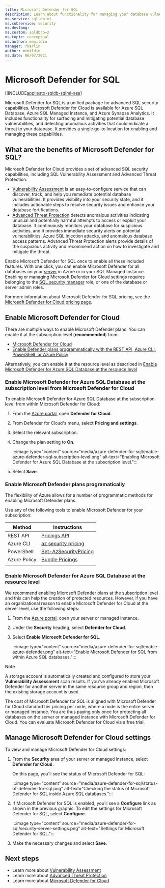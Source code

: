 ```yaml
---
title: Microsoft Defender for SQL
description: Learn about functionality for managing your database vulnerabilities and detecting anomalous activities that could indicate a threat to your database in Azure SQL Database, Azure SQL Managed Instance, or Azure Synapse.
ms.service: sql-db-mi
ms.subservice: security
ms.devlang: 
ms.custom: sqldbrb=2
ms.topic: conceptual
ms.author: memildin
manager: rkarlin
author: memildin
ms.date: 06/07/2021
---
```

# Microsoft Defender for SQL

[!INCLUDE[appliesto-sqldb-sqlmi-asa](../includes/appliesto-sqldb-sqlmi-asa.md)]

Microsoft Defender for SQL is a unified package for advanced SQL security capabilities. Microsoft Defender for Cloud is available for Azure SQL Database, Azure SQL Managed Instance, and Azure Synapse Analytics. It includes functionality for surfacing and mitigating potential database vulnerabilities, and detecting anomalous activities that could indicate a threat to your database. It provides a single go-to location for enabling and managing these capabilities.

## What are the benefits of Microsoft Defender for SQL?

Microsoft Defender for Cloud provides a set of advanced SQL security capabilities, including SQL Vulnerability Assessment and Advanced Threat Protection.
- [Vulnerability Assessment](sql-vulnerability-assessment.md) is an easy-to-configure service that can discover, track, and help you remediate potential database vulnerabilities. It provides visibility into your security state, and it includes actionable steps to resolve security issues and enhance your database fortifications.
- [Advanced Threat Protection](threat-detection-overview.md) detects anomalous activities indicating unusual and potentially harmful attempts to access or exploit your database. It continuously monitors your database for suspicious activities, and it provides immediate security alerts on potential vulnerabilities, Azure SQL injection attacks, and anomalous database access patterns. Advanced Threat Protection alerts provide details of the suspicious activity and recommend action on how to investigate and mitigate the threat.

Enable Microsoft Defender for SQL once to enable all these included features. With one click, you can enable Microsoft Defender for all databases on your [server](logical-servers.md) in Azure or in your SQL Managed Instance. Enabling or managing Microsoft Defender for Cloud settings requires belonging to the [SQL security manager](../../role-based-access-control/built-in-roles.md#sql-security-manager) role, or one of the database or server admin roles.

For more information about Microsoft Defender for SQL pricing, see the [Microsoft Defender for Cloud pricing page](https://azure.microsoft.com/pricing/details/security-center/).

## Enable Microsoft Defender for Cloud

There are multiple ways to enable Microsoft Defender plans. You can enable it at the subscription level (**recommended**) from:

- [Microsoft Defender for Cloud](#enable-microsoft-defender-for-azure-sql-database-at-the-subscription-level-from-microsoft-defender-for-cloud)
- [Enable Defender plans programmatically with the REST API, Azure CLI, PowerShell, or Azure Policy](#enable-microsoft-defender-plans-programatically)

Alternatively, you can enable it at the resource level as described in [Enable Microsoft Defender for Azure SQL Database at the resource level](#enable-microsoft-defender-for-azure-sql-database-at-the-resource-level)

### Enable Microsoft Defender for Azure SQL Database at the subscription level from Microsoft Defender for Cloud
To enable Microsoft Defender for Azure SQL Database at the subscription level from within Microsoft Defender for Cloud:

1. From the [Azure portal](https://portal.azure.com), open **Defender for Cloud**.
1. From Defender for Cloud's menu, select **Pricing and settings**.
1. Select the relevant subscription.
1. Change the plan setting to **On**.

    :::image type="content" source="media/azure-defender-for-sql/enable-azure-defender-sql-subscription-level.png" alt-text="Enabling Microsoft Defender for Azure SQL Database at the subscription level.":::

1. Select **Save**.


### Enable Microsoft Defender plans programatically 

The flexibility of Azure allows for a number of programmatic methods for enabling Microsoft Defender plans. 

Use any of the following tools to enable Microsoft Defender for your subscription: 

| Method       | Instructions                                                                                                                                       |
|--------------|----------------------------------------------------------------------------------------------------------------------------------------------------|
| REST API     | [Pricings API](/rest/api/securitycenter/pricings)                                                                                                  |
| Azure CLI    | [az security pricing](/cli/azure/security/pricing)                                                                                                 |
| PowerShell   | [Set-AzSecurityPricing](/powershell/module/az.security/set-azsecuritypricing)                                                                      |
| Azure Policy | [Bundle Pricings](https://github.com/Azure/Azure-Security-Center/blob/master/Pricing%20%26%20Settings/ARM%20Templates/Set-ASC-Bundle-Pricing.json) |
|              |                                                                                                                                                    |

### Enable Microsoft Defender for Azure SQL Database at the resource level

We recommend enabling Microsoft Defender plans at the subscription level and this can help the creation of protected resources. However, if you have an organizational reason to enable Microsoft Defender for Cloud at the server level, use the following steps:

1. From the [Azure portal](https://portal.azure.com), open your server or managed instance.
1. Under the **Security** heading, select **Defender for Cloud**.
1. Select **Enable Microsoft Defender for SQL**.

    :::image type="content" source="media/azure-defender-for-sql/enable-azure-defender.png" alt-text="Enable Microsoft Defender for SQL from within Azure SQL databases.":::

> [!NOTE]
> A storage account is automatically created and configured to store your **Vulnerability Assessment** scan results. If you've already enabled Microsoft Defender for another server in the same resource group and region, then the existing storage account is used.
>
> The cost of Microsoft Defender for SQL is aligned with Microsoft Defender for Cloud standard tier pricing per node, where a node is the entire server or managed instance. You are thus paying only once for protecting all databases on the server or managed instance with Microsoft Defender for Cloud. You can evaluate Microsoft Defender for Cloud via a free trial.

## Manage Microsoft Defender for Cloud settings

To view and manage Microsoft Defender for Cloud settings:

1. From the **Security** area of your server or managed instance, select **Defender for Cloud**.

    On this page, you'll see the status of Microsoft Defender for SQL:

    :::image type="content" source="media/azure-defender-for-sql/status-of-defender-for-sql.png" alt-text="Checking the status of Microsoft Defender for SQL inside Azure SQL databases.":::

1. If Microsoft Defender for SQL is enabled, you'll see a **Configure** link as shown in the previous graphic. To edit the settings for Microsoft Defender for SQL, select **Configure**.

    :::image type="content" source="media/azure-defender-for-sql/security-server-settings.png" alt-text="Settings for Microsoft Defender for SQL.":::

1. Make the necessary changes and select **Save**.


## Next steps

- Learn more about [Vulnerability Assessment](sql-vulnerability-assessment.md)
- Learn more about [Advanced Threat Protection](threat-detection-configure.md)
- Learn more about [Microsoft Defender for Cloud](../../security-center/security-center-introduction.md)
